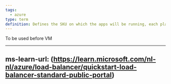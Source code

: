 ```yaml
---
tags:
  - azure
type: term
definition: Defines the SKU on which the apps will be running, each plan belongs to one region
---
```


To be used before VM 

---
ms-learn-url: (https://learn.microsoft.com/nl-nl/azure/load-balancer/quickstart-load-balancer-standard-public-portal)
---

